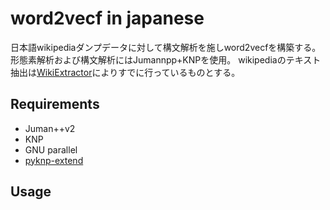 # word2vecf in japanese

日本語wikipediaダンプデータに対して構文解析を施しword2vecfを構築する。
形態素解析および構文解析にはJumannpp+KNPを使用。
wikipediaのテキスト抽出は[WikiExtractor](https://github.com/attardi/wikiextractor)によりすでに行っているものとする。

## Requirements
 - Juman++v2
 - KNP
 - GNU parallel
 - [pyknp-extend](https://github.com/kzinmr/pyknp-extend.git)

## Usage

